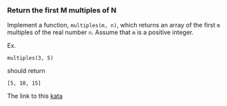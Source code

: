### Return the first M multiples of N

Implement a function, `multiples(m, n)`, which returns an array of the first `m` multiples of the real number `n`. Assume that `m` is a positive integer.

Ex.
```
multiples(3, 5)
```
should return
```
[5, 10, 15]
```

The link to this [kata](https://www.codewars.com/kata/return-the-first-m-multiples-of-n/java)
